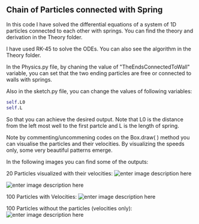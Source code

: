 ﻿## Chain of Particles connected with Spring

In this code I have solved the differential equations of a system of 1D particles connected to each other with springs. You can find the theory and derivation in the Theory folder. 

I have used RK-45 to solve the ODEs. You can also see the algorithm in the Theory folder. 

In the Physics.py file, by chaning the value of "TheEndsConnectedToWall" variable, you can set that the two ending particles are free or connected to walls with springs.

Also in the sketch.py file, you can change the values of following variables:
```python
self.L0
self.L
```

So that you can achieve the desired output. Note that L0 is the distance from the left most well to the first partcle and L is the length of spring.

Note by commenting/uncommening codes on the Box.draw( ) method you can visualise the particles and their velocities. By visualizing the speeds only, some very beautiful patterns emerge.

In the following images you can find some of the outputs:

20 Particles visualized with their velocities:
![enter image description here](https://github.com/alifele/Computational-Physics/blob/main/Physical%20Systems/Spring%20Chain/Images/20ParticlesMoving.png?raw=true)

![enter image description here](https://github.com/alifele/Computational-Physics/blob/main/Physical%20Systems/Spring%20Chain/Images/20%20Particles.png?raw=true)

100 Particles with Velocities:
![enter image description here](https://github.com/alifele/Computational-Physics/blob/main/Physical%20Systems/Spring%20Chain/Images/100ParticlesWithSquares.png?raw=true)

100 Particles without the particles (velocities only):
![enter image description here](https://github.com/alifele/Computational-Physics/blob/main/Physical%20Systems/Spring%20Chain/Images/100Particles.png?raw=true)



